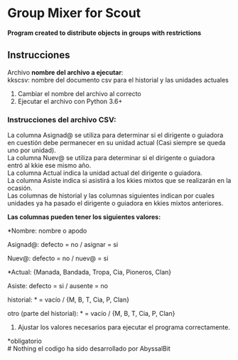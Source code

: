# Group Mixer for Scout
**Program created to distribute objects in groups with restrictions**

## **Instrucciones**

Archivo __nombre del archivo a ejecutar__:   
kkscsv: nombre del documento csv para el historial y las unidades actuales  
1. Cambiar el nombre del archivo al correcto  
2. Ejecutar el archivo con Python 3.6+  

### Instrucciones del archivo CSV:

La columna Asignad@ se utiliza para determinar si el dirigente o guiadora en
cuestión debe permanecer en su unidad actual (Casi siempre se queda uno por unidad).  
La columna Nuev@ se utiliza para determinar si el dirigente o guiadora entró al kkie
ese mismo año.  
La columna Actual indica la unidad actual del dirigente o guiadora.  
La columna Asiste indica si asistirá a los kkies mixtos que se realizarán en la ocasión.  
Las columnas de historial y las columnas siguientes indican por cuales unidades ya ha
pasado el dirigente o guiadora en kkies mixtos anteriores.  


**Las columnas pueden tener los siguientes valores:**

*Nombre: nombre o apodo

Asignad@: defecto = no / asignar = si

Nuev@: defecto = no / nuev@ = si

*Actual: {Manada, Bandada, Tropa, Cia, Pioneros, Clan}

Asiste: defecto = si / ausente = no

historial: * = vacío / {M, B, T, Cia, P, Clan}

otro (parte del historial): * = vacío / {M, B, T, Cia, P, Clan}

1. Ajustar los valores necesarios para ejecutar el programa correctamente.


*obligatorio  
\# Nothing el codigo ha sido desarrollado por AbyssalBit
